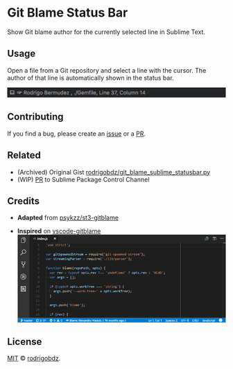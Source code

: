 # Git Blame Status Bar

Show Git blame author for the currently selected line in Sublime Text.

## Usage

Open a file from a Git repository and select a line with the cursor. The author of that line is automatically shown in the status bar.

![Preview of subl-gitblame](assets/git-blame-statusbar.png)

## Contributing

If you find a bug, please create an [issue](https://github.com/rodrigobdz/subl-gitblame-statusbar/issues) or a [PR](https://github.com/rodrigobdz/subl-gitblame-statusbar/pulls).

## Related

- (Archived) Original Gist [rodrigobdz/git_blame_sublime_statusbar.py](https://gist.github.com/rodrigobdz/dbcdcaac6c5af7276c63ec920ba894b0)
- (WIP) [PR](https://github.com/wbond/package_control_channel/pull/7151) to Sublime Package Control Channel

## Credits

- **Adapted** from [psykzz/st3-gitblame](https://github.com/psykzz/st3-gitblame/blob/2742789e8af609685ad7ce6f17401c6f51022d4d/git-blame.py)

- **Inspired** on [vscode-gitblame](https://github.com/Sertion/vscode-gitblame) ![Preview of vscode-gitblame](assets/third-party/GitBlamePreview.gif)

## License

[MIT](LICENSE) © [rodrigobdz](https://rodrigobdz.github.io/).

